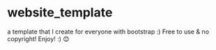 # website_template
a template that I create for everyone with bootstrap :)
Free to use & no copyright! 
Enjoy! :) 😊 
